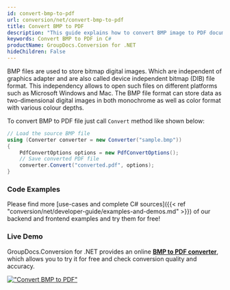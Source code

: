 ```yaml
---
id: convert-bmp-to-pdf
url: conversion/net/convert-bmp-to-pdf
title: Convert BMP to PDF
description: "This guide explains how to convert BMP image to PDF document using C# with help of GroupDocs.Conversion for .NET."
keywords: Convert BMP to PDF in C#
productName: GroupDocs.Conversion for .NET
hideChildren: False
---
```


BMP files are  used to store bitmap digital images. Which are independent of graphics adapter and are also called device independent bitmap (DIB) file format. This independency allows to open such files on different platforms such as Microsoft Windows and Mac. The BMP file format can store data as two-dimensional digital images in both monochrome as well as color format with various colour depths.

To convert BMP to PDF file just call `Convert` method like shown below:

```csharp
// Load the source BMP file
using (Converter converter = new Converter("sample.bmp"))
{
    PdfConvertOptions options = new PdfConvertOptions();
    // Save converted PDF file
    converter.Convert("converted.pdf", options);
}
```

### Code Examples

Please find more [use-cases and complete C# sources]({{< ref "conversion/net/developer-guide/examples-and-demos.md" >}}) of our backend and frontend examples and try them for free!

### Live Demo

GroupDocs.Conversion for .NET provides an online [**BMP to PDF converter**](https://products.groupdocs.app/conversion/bmp-to-pdf), which allows you to try it for free and check conversion quality and accuracy.

[!["Convert BMP to PDF"](conversion/net/images/convert-bmp-to-pdf.png)](https://products.groupdocs.app/conversion/bmp-to-pdf)
